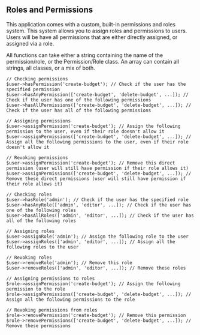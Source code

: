 ## Roles and Permissions

This application comes with a custom, built-in permissions and roles system. This system allows you to assign roles and permissions to users. Users will be have all permissions that are either directly assigned, or assigned via a role.

All functions can take either a string containing the name of the permission/role, or the Permission/Role class. An array can contain all strings, all classes, or a mix of both.

```
// Checking permissions
$user->hasPermission('create-budget'); // Check if the user has the specified permission
$user->hasAnyPermission(['create-budget', 'delete-budget', ...]); // Check if the user has one of the following permissions
$user->hasAllPermissions(['create-budget', 'delete-budget', ...]); // Check if the user has all of the following permissions

// Assigning permissions
$user->assignPermission('create-budget'); // Assign the following permission to the user, even if their role doesn't allow it
$user->assignPermissions(['create-budget', 'delete-budget', ...]); // Assign all the following permissions to the user, even if their role doesn't allow it

// Revoking permissions
$user->assignPermission('create-budget'); // Remove this direct permission (user will still have permission if their role allows it)
$user->assignPermissions(['create-budget', 'delete-budget', ...]); // Remove these direct permissions (user will still have permission if their role allows it)

// Checking roles
$user->hasRole('admin'); // Check if the user has the specified role
$user->hasAnyRole(['admin', 'editor', ...]); // Check if the user has one of the following roles
$user->hasAllRoles(['admin', 'editor', ...]); // Check if the user has all of the following roles

// Assigning roles
$user->assignRole('admin'); // Assign the following role to the user
$user->assignRoles(['admin', 'editor', ...]); // Assign all the following roles to the user

// Revoking roles
$user->removeRole('admin'); // Remove this role
$user->removeRoles(['admin', 'editor', ...]); // Remove these roles

// Assigning permissions to roles
$role->assignPermission('create-budget'); // Assign the following permission to the role
$role->assignPermissions(['create-budget', 'delete-budget', ...]); // Assign all the following permissions to the role

// Revoking permissions from roles
$role->removePermission('create-budget'); // Remove this permission
$role->removePermissions(['create-budget', 'delete-budget', ...]); // Remove these permissions
```
